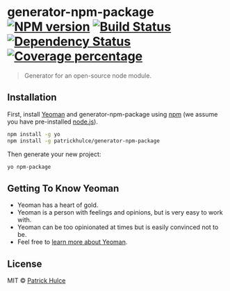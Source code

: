 # generator-npm-package [![NPM version][npm-image]][npm-url] [![Build Status][travis-image]][travis-url] [![Dependency Status][daviddm-image]][daviddm-url] [![Coverage percentage][coveralls-image]][coveralls-url]
> Generator for an open-source node module.

## Installation

First, install [Yeoman](http://yeoman.io) and generator-npm-package using [npm](https://www.npmjs.com/) (we assume you have pre-installed [node.js](https://nodejs.org/)).

```bash
npm install -g yo
npm install -g patrickhulce/generator-npm-package
```

Then generate your new project:

```bash
yo npm-package
```

## Getting To Know Yeoman

 * Yeoman has a heart of gold.
 * Yeoman is a person with feelings and opinions, but is very easy to work with.
 * Yeoman can be too opinionated at times but is easily convinced not to be.
 * Feel free to [learn more about Yeoman](http://yeoman.io/).

## License

MIT © [Patrick Hulce](https://patrickhulce.com/)


[npm-image]: https://badge.fury.io/js/generator-npm-package.svg
[npm-url]: https://npmjs.org/package/generator-npm-package
[travis-image]: https://travis-ci.org/patrickhulce/generator-npm-package.svg?branch=master
[travis-url]: https://travis-ci.org/patrickhulce/generator-npm-package
[daviddm-image]: https://david-dm.org/patrickhulce/generator-npm-package.svg?theme=shields.io
[daviddm-url]: https://david-dm.org/patrickhulce/generator-npm-package
[coveralls-image]: https://coveralls.io/repos/patrickhulce/generator-npm-package/badge.svg
[coveralls-url]: https://coveralls.io/r/patrickhulce/generator-npm-package
